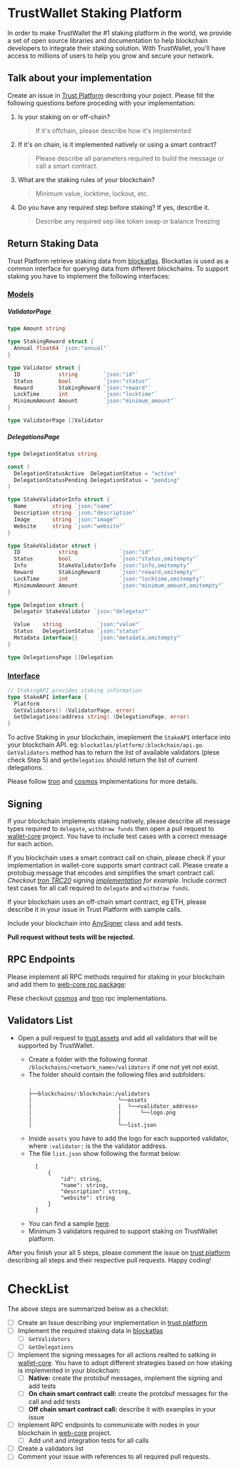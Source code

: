 # TrustWallet Staking Platform

In order to make TrustWallet the  #1 staking platform in the world, we provide 
a set of open source libraries and documentation to help blockchain developers to
integrate their staking solution. With TrustWallet, you'll have access to millions of
users to help you grow and secure your network.

## Talk about your implementation
Create an issue in [Trust Platform](https://github.com/trustwallet/web-core/tree/master/packages/rpc/src/cosmos) describing your poject. Please fill the following questions before proceding with your implementation:

1) Is your staking on or off-chain?
   > If it's offchain, please describe how it's implemented

2) If it's on chain, is it implemented natively or using a smart contract? 
   > Please describe all parameters required to build the message or call a smart contract.

3) What are the staking rules of your blockchain?
   > Minimum value, locktime, lockout, etc.

4) Do you have any required step before staking? If yes, describe it.
   > Describe any required sep like token swap or balance freezing

## Return Staking Data
Trust Platform retrieve staking data from [blockatlas](https://github.com/trustwallet/blockatlas). Blockatlas is used as a common interface for querying data from different blockchains. To support staking you have to implement the following interfaces:

### [Models](https://github.com/trustwallet/blockatlas/blob/master/pkg/blockatlas/staking.go)

##### ValidatorPage
```go
type Amount string

type StakingReward struct {
  Annual float64 `json:"annual"`
}

type Validator struct {
  ID            string        `json:"id"`
  Status        bool          `json:"status"`
  Reward        StakingReward `json:"reward"`
  LockTime      int           `json:"locktime"`
  MinimumAmount Amount        `json:"minimum_amount"`
}

type ValidatorPage []Validator
```

##### DelegationsPage
```go
type DelegationStatus string

const (
  DelegationStatusActive  DelegationStatus = "active"
  DelegationStatusPending DelegationStatus = "pending"
)

type StakeValidatorInfo struct {
  Name        string `json:"name"`
  Description string `json:"description"`
  Image       string `json:"image"`
  Website     string `json:"website"`
}

type StakeValidator struct {
  ID            string             `json:"id"`
  Status        bool               `json:"status,omitempty"`
  Info          StakeValidatorInfo `json:"info,omitempty"`
  Reward        StakingReward      `json:"reward,omitempty"`
  LockTime      int                `json:"locktime,omitempty"`
  MinimumAmount Amount             `json:"minimum_amount,omitempty"`
}

type Delegation struct {
  Delegator StakeValidator `json:"delegator"`

  Value    string           `json:"value"`
  Status   DelegationStatus `json:"status"`
  Metadata interface{}      `json:"metadata,omitempty"`
}

type DelegationsPage []Delegation
```

### [Interface](https://github.com/trustwallet/blockatlas/blob/master/pkg/blockatlas/api.go)
```go
// StakingAPI provides staking information
type StakeAPI interface {
  Platform
  GetValidators() (ValidatorPage, error)
  GetDelegations(address string) (DelegationsPage, error)
}
```

To active Staking in your blockchain, imeplement the `StakeAPI` interface into your blockchain API. eg: `blockatlas/platform/:blockchain/api.go`. `GetValidators` method has to return the list of available validators (plese check Step 5) and `getDelegatios` should return the list of current delegations.

Please follow [tron](https://github.com/trustwallet/blockatlas/blob/master/platform/tron/api.go) and [cosmos](https://github.com/trustwallet/blockatlas/blob/master/platform/cosmos/api.go) implementations for more details.

## Signing
If your blockchain implements staking natively, please describe all message types required to `delegate`, `withdraw funds` then open a pull request to [wallet-core](https://github.com/trustwallet/wallet-core) project. You have to include test cases with a correct message for each action. 

If you blockchain uses a smart contract call on chain, please check if your implementation in wallet-core supports smart contract call. Please create a protobug message that encodes and simplifies the smart contract call. *Checkout [tron TRC20](https://github.com/trustwallet/wallet-core/blob/master/src/proto/Tron.proto) signing [implementation](https://github.com/trustwallet/wallet-core/blob/master/src/Tron/Signer.cpp) for example*. Include correct test cases for all call required to `delegate` and `withdraw funds`.

If your blockchain uses an off-chain smart contract, eg ETH, please describe it in your issue in Trust Platform with sample calls.

Include your blockchain into [AnySigner](https://github.com/trustwallet/wallet-core/blob/master/src/Any/Signer.cpp) class and add tests.

**Pull request without tests will be rejected.**

## RPC Endpoints
Please implement all RPC methods required for staking in your blockchain and add them to [web-core rpc package](https://github.com/trustwallet/web-core):

Plese checkout [cosmos](https://github.com/trustwallet/web-core/tree/master/packages/rpc/src/cosmos) and [tron](https://github.com/trustwallet/web-core/tree/master/packages/rpc/src/tron) rpc implementations.
  

## Validators List
- Open a pull request to [trust assets](https://github.com/trustwallet/assets) and add all validators
  that will be supported by TrustWallet.
    - Create a folder with the following format `/blockchains/<network_name>/validators` if one not yet not exist.
    - The folder should contain the following files and subfolders:
      ```
      .
      ├──blockchains/:blockchain:/validators
      |                           └──assets
      |                           |  └──<validator_address>
      |                           |      └──logo.png
      |                           |
      |                           └──list.json
      ```
    - Inside `assets` you have to add the logo for each supported validator, where `:validator:` is the 
    the validator address.
    - The file `list.json` show following the format below:
      ```
        [
            {
                "id": string,
                "name": string,
                "description": string,
                "website": string
            }
        ]
      ```
    - You can find a sample [here](https://github.com/trustwallet/assets/tree/master/blockchains/cosmos).

    * Minimum 3 validators required to support staking on TrustWallet platform.

After you finish your all 5 steps, please comment the issue on [trust platform](https://github.com/trustwallet/platform) describing
all steps and their respective pull requests. Happy coding!

# CheckList

The above steps are summarized below as a checklist:

* [ ] Create an Issue describing your implementation in [trust platform](https://github.com/trustwallet/platform)
* [ ] Implement the required staking data in [blockatlas](https://github.com/trustwallet/blockatlas)
  * [ ] `GetValidators`
  * [ ] `GetDelegations`
* [ ] Implement the signing messages for all actions realted to satking in [wallet-core](https://github.com/trustwallet/wallet-core). You have to adopt different strategies based on how staking is implemented in your blockchain:
  * [ ] **Native:** create the protobuf messages, implement the signing and add tests
  * [ ] **On chain smart contract call:** create the protobuf messages for the call and add tests
  * [ ] **Off chain smart contract call:** describe it with examples in your issue   
* [ ] Implement RPC endpoints to communicate with nodes in your blockchain in [web-core](https://github.com/trustwallet/web-core) project.
  * [ ] Add unit and integration tests for all calls
* [ ] Create a validators list
* [ ] Comment your issue with references to all required pull requests.